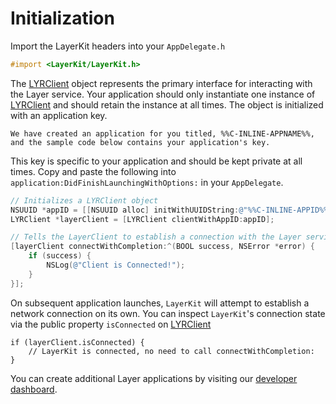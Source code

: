 # Initialization

Import the LayerKit headers into your `AppDelegate.h`

```objectivec
#import <LayerKit/LayerKit.h>
```

The [LYRClient](docs/api/ios#lyrclient) object represents the primary interface for interacting with the Layer service. Your application should only instantiate one instance of [LYRClient](docs/api/ios#lyrclient) and should retain the instance at all times. The object is initialized with an application key. 

```emphasis
We have created an application for you titled, %%C-INLINE-APPNAME%%, and the sample code below contains your application's key.
```

This key is specific to your application and should be kept private at all times. Copy and paste the following into `application:DidFinishLaunchingWithOptions:` in your `AppDelegate`.

```objectivec
// Initializes a LYRClient object
NSUUID *appID = [[NSUUID alloc] initWithUUIDString:@"%%C-INLINE-APPID%%"];
LYRClient *layerClient = [LYRClient clientWithAppID:appID];

// Tells the LayerClient to establish a connection with the Layer service
[layerClient connectWithCompletion:^(BOOL success, NSError *error) {
    if (success) {
        NSLog(@"Client is Connected!");
    }
}];
```

On subsequent application launches, `LayerKit` will attempt to establish a network connection on its own. You can inspect `LayerKit`'s connection state via the public property `isConnected` on [LYRClient](/docs/api/ios#lyrclient) 

```
if (layerClient.isConnected) {
	// LayerKit is connected, no need to call connectWithCompletion:
} 
```

You can create additional Layer applications by visiting our [developer dashboard](/dashboard/apps/new).
